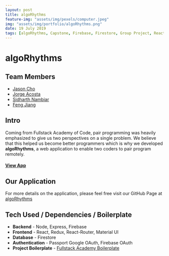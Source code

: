```yaml
---
layout: post
title: algoRhythms
feature-img: "assets/img/pexels/computer.jpeg"
img: "assets/img/portfolio/algoRhythms.png"
date: 19 July 2019
tags: [algoRhythms, Capstone, Firebase, Firestore, Group Project, React, Redux, Web Worker, JavaScript, Pair Programming, Group Project]
---
```


# algoRhythms

## Team Members

* [Jason Cho](https://github.com/cho-jason)
* [Jorge Acosta](https://github.com/JorgeAcostaDLP)
* [Sidharth Nambiar](https://github.com/SidharthNambiar)
* [Feng Jiang](https://github.com/fjiang91)

## Intro

Coming from Fullstack Academy of Code, pair programming was heavily emphasized to give us two perspectives on a single problem. We believe that this helped us become better programmers which is why we developed **algoRhythms**, a web application to enable two coders to pair program remotely.

#### [View App](https://algorhythms1904.firebaseapp.com/)

## Our Application

For more details on the application, please feel free visit our GitHub Page at [algoRhythms](https://github.com/tangoswift/algoRhythms)

## Tech Used / Dependencies / Boilerplate

* **Backend** - Node, Express, Firebase
* **Frontend** - React, Redux, React-Router, Material UI
* **Database** - Firestore
* **Authentication** - Passport Google OAuth, Firebase OAuth
* **Project Boilerplate** - [Fullstack Academy Boilerplate](https://github.com/FullstackAcademy/boilermaker)
